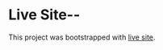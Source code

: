 # Live Site--

This project was bootstrapped with [live site](https://code-trackerbd.netlify.app/).

